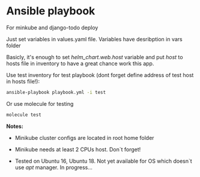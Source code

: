 
# Ansible playbook
For minkube and django-todo deploy

Just set variables in values.yaml file. 
Variables have desribption in vars folder

Basicly, it's enough to set *helm_chart.web.host* variable and put *host* to hosts file in inventory to have a great chance work this app.

Use test inventory for test playbook (dont forget define address of test host in hosts file!):


```bash
ansible-playbook playbook.yml -i test
```

Or use  molecule for testing
```bash
molecule test
```

**Notes:** 
- Minikube cluster configs are located in root home folder

- Minikube needs at least 2 CPUs host. Don`t forget!

- Tested on Ubuntu 16, Ubuntu 18. Not yet available for OS which doesn`t use _apt_ manager. In progress...
